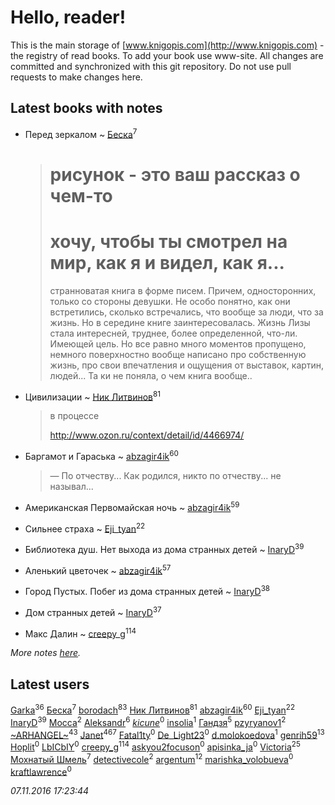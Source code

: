 # Hello, reader!
This is the main storage of [www.knigopis.com](http://www.knigopis.com) - the registry of read books.
To add your book use www-site. All changes are committed and synchronized with this git repository.
Do not use pull requests to make changes here.


## Latest books with notes
* Перед зеркалом ~ [Беска](users/157/1577468-vkontakte)<sup>7</sup>
    > # рисунок - это ваш рассказ о чем-то
    > # хочу, чтобы ты смотрел на мир, как я и видел, как я...
    > странноватая книга в форме писем. Причем, односторонних, только со стороны девушки. Не особо понятно, как они встретились, сколько встречались, что вообще за люди, что за жизнь. Но в середине книге заинтересовалась. Жизнь Лизы стала интересней, труднее, более определенной, что-ли. Имеющей цель. Но все равно много моментов пропущено, немного поверхностно вообще написано про собственную жизнь, про свои впечатления и ощущения от выставок, картин, людей... Та ки не поняла, о чем книга вообще..

* Цивилизации ~ [Ник Литвинов](users/lec/leczQ3Eya3-linkedin)<sup>81</sup>
    > в процессе
    > 
    > http://www.ozon.ru/context/detail/id/4466974/

* Баргамот и Гараська ~ [abzagir4ik](users/362/3621623-vkontakte)<sup>60</sup>
    > — По отчеству... Как родился, никто по отчеству... не называл...

* Американская Первомайская ночь ~ [abzagir4ik](users/362/3621623-vkontakte)<sup>59</sup>

* Сильнее страха ~ [Eji_tyan](users/235/2352103981-twitter)<sup>22</sup>

* Библиотека душ. Нет выхода из дома странных детей ~ [InaryD](users/562/56228374-vkontakte)<sup>39</sup>

* Аленький цветочек ~ [abzagir4ik](users/362/3621623-vkontakte)<sup>57</sup>

* Город Пустых. Побег из дома странных детей ~ [InaryD](users/562/56228374-vkontakte)<sup>38</sup>

* Дом странных детей ~ [InaryD](users/562/56228374-vkontakte)<sup>37</sup>

* Макс Далин ~ [creepy_g](users/747/74743045-vkontakte)<sup>114</sup>


_More notes [here](latest_books_with_notes.md)._


## Latest users
[Garka](users/115/115753719718250012620-google)<sup>36</sup> 
[Беска](users/157/1577468-vkontakte)<sup>7</sup> 
[borodach](users/157/15706320-vkontakte)<sup>83</sup> 
[Ник Литвинов](users/lec/leczQ3Eya3-linkedin)<sup>81</sup> 
[abzagir4ik](users/362/3621623-vkontakte)<sup>60</sup> 
[Eji_tyan](users/235/2352103981-twitter)<sup>22</sup> 
[InaryD](users/562/56228374-vkontakte)<sup>39</sup> 
[Mocca](users/116/116434214281608690175-google)<sup>2</sup> 
[Aleksandr](users/123/12375097-vkontakte)<sup>6</sup> 
[_kicune_](users/224/2248110099-instagram)<sup>0</sup> 
[insolia](users/116/116957517381490004982-google)<sup>1</sup> 
[Гандзя](users/103/1034497246671899-facebook)<sup>5</sup> 
[pzyryanov1](users/102/102383933923761177461-google)<sup>2</sup> 
[~ARHANGEL~](users/642/64251996-vkontakte)<sup>43</sup> 
[Janet](users/205/20565064-vkontakte)<sup>467</sup> 
[Fatal1ty](users/101/101175149321186839533-google)<sup>0</sup> 
[De_Light23](users/De_/De_Light23-lastfm)<sup>0</sup> 
[d.molokoedova](users/152/152183909-vkontakte)<sup>1</sup> 
[genrih59](users/872/872361436199401-facebook)<sup>13</sup> 
[Hoplit](users/101/101851419910586702007-google)<sup>0</sup> 
[LbICbIY](users/760/760270-vkontakte)<sup>0</sup> 
[creepy_g](users/747/74743045-vkontakte)<sup>114</sup> 
[askyou2focuson](users/710/710705325745026-facebook)<sup>0</sup> 
[apisinka_ja](users/572/5727424-vkontakte)<sup>0</sup> 
[Victoria](users/113/113794223924688167852-google)<sup>25</sup> 
[Мохнатый Шмель](users/164/164804873-yandex)<sup>7</sup> 
[detectivecole](users/307/307203253-vkontakte)<sup>2</sup> 
[argentum](users/108/108441017286602220411-google)<sup>12</sup> 
[marishka_volobueva](users/763/7635329-vkontakte)<sup>0</sup> 
[kraftlawrence](users/526/52641782-vkontakte)<sup>0</sup> 


_07.11.2016 17:23:44_
